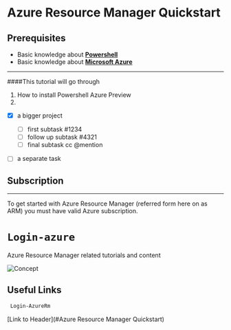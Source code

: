 # Azure Resource Manager Quickstart

## Prerequisites

* Basic knowledge about **[Powershell][Powershell link]**
* Basic knowledge about **[Microsoft Azure][Azure link]**

---

####This tutorial will go through 
1. How to install Powershell Azure Preview
2. 

- [x] a bigger project
  - [ ] first subtask #1234
  - [ ] follow up subtask #4321
  - [ ] final subtask cc @mention
- [ ] a separate task



## Subscription
---

To get started with Azure Resource Manager (referred form here on as ARM) you must have valid Azure subscription.

`Login-azure`
=======
Azure Resource Manager related tutorials and content

![Concept](http://trevorsullivan.net/wp-content/uploads/2015/08/2015-09-06-16_59_10-New-notification-1024x707.png)


## Useful Links 
```powershell
 Login-AzureRm
 ```



[Powershell link]: http://powershell.com/cs/
[Azure link]: https://azure.microsoft.com/en-us/
[PowershellGallery link]: https://www.powershellgallery.com/
[PowershellGallery2 link]: https://github.com/Azure/azure-powershell/releases/tag/v1.0.0-preview-gallery-October2015
[Powershell 1.0 preview Blog]: https://azure.microsoft.com/en-us/blog/azps-1-0-pre/













































































[Link to Header](#Azure Resource Manager Quickstart)
